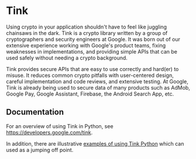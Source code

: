 # Tink

Using crypto in your application shouldn't have to feel like juggling chainsaws
in the dark. Tink is a crypto library written by a group of cryptographers and
security engineers at Google. It was born out of our extensive experience
working with Google's product teams, fixing weaknesses in implementations, and
providing simple APIs that can be used safely without needing a crypto
background.

Tink provides secure APIs that are easy to use correctly and hard(er) to misuse.
It reduces common crypto pitfalls with user-centered design, careful
implementation and code reviews, and extensive testing. At Google, Tink is
already being used to secure data of many products such as AdMob, Google Pay,
Google Assistant, Firebase, the Android Search App, etc.

## Documentation

For an overview of using Tink in Python, see https://developers.google.com/tink.

In addition, there are illustrative [examples of using Tink
Python](https://github.com/google/tink/tree/master/examples/python/) which can
used as a jumping off point.

